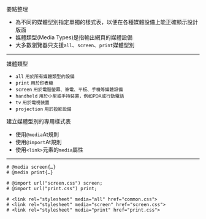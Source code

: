 要點整理
- 為不同的媒體型別指定單獨的樣式表，以便在各種媒體設備上能正確顯示設計版面
- 媒體類型(Media Types)是指輸出網頁的媒體設備
- 大多數瀏覽器只支援`all`、`screen`、`print`媒體型別

---

媒體類型
- `all` <small>用於所有媒體類型的設備</small>
- `print` <small>用於印表機</small>
- `screen` <small>用於電腦螢幕、筆電、平板、手機等媒體設備</small>
- `handheld` <small>用於小型或手持裝置，例如PDA或行動電話</small>
- `tv` <small>用於電視裝置</small>
- `projection` <small>用於投影設備</small>

建立媒體型別的專用樣式表
- 使用`@media`At規則
- 使用`@import`At規則
- 使用`<link>`元素的`media`屬性

---

```
# @media screen{…}
# @media print{…}
```

```
# @import url("screen.css") screen;
# @import url("print.css") print;
```

```
# <link rel="stylesheet" media="all" href="common.css">
# <link rel="stylesheet" media="screen" href="screen.css">
# <link rel="stylesheet" media="print" href="print.css">
```